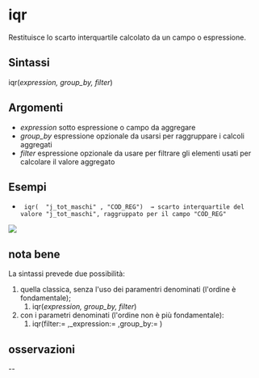 # iqr

Restituisce lo scarto interquartile calcolato da un campo o espressione.

## Sintassi

iqr(_expression, group_by, filter_)

## Argomenti

* _expression_ sotto espressione o campo da aggregare
* _group_by_ espressione opzionale da usarsi per raggruppare i calcoli aggregati
* _filter_ espressione opzionale da usare per filtrare gli elementi usati per calcolare il valore aggregato

## Esempi

* ` iqr(  "j_tot_maschi" , "COD_REG")  → scarto interquartile del valore "j_tot_maschi", raggruppato per il campo "COD_REG"`

![](/img/aggregates/iqr/iqr1.png)

## nota bene

La sintassi prevede due possibilità:
1. quella classica, senza l'uso dei paramentri denominati (l'ordine è fondamentale);
    1. iqr(_expression, group_by, filter_)
2. con i parametri denominati (l'ordine non è più fondamentale): 
    1. iqr(filter:= ,_expression:= ,group_by:= )

## osservazioni

--
